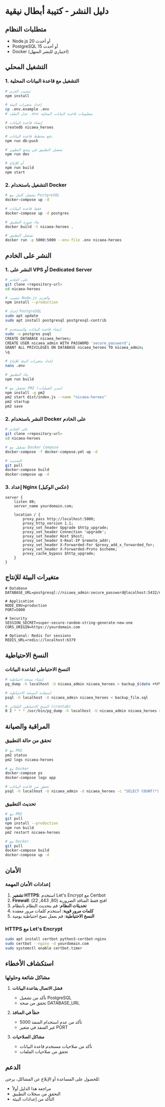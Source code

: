 # دليل النشر - كتيبة أبطال نيقية

## متطلبات النظام

- Node.js 20 أو أحدث
- PostgreSQL 15 أو أحدث
- Docker (اختياري للنشر السهل)

## التشغيل المحلي

### 1. التشغيل مع قاعدة البيانات المحلية

```bash
# تنصيب الحزم
npm install

# إعداد متغيرات البيئة
cp .env.example .env
# عدل الملف .env بمعلومات قاعدة البيانات المحلية

# إنشاء قاعدة البيانات
createdb nicaea_heroes

# دفع مخطط قاعدة البيانات
npm run db:push

# تشغيل التطبيق في وضع التطوير
npm run dev

# أو للإنتاج
npm run build
npm start
```

### 2. التشغيل باستخدام Docker

```bash
# تشغيل كامل مع PostgreSQL
docker-compose up -d

# فقط قاعدة البيانات
docker-compose up -d postgres

# بناء صورة التطبيق
docker build -t nicaea-heroes .

# تشغيل التطبيق
docker run -p 5000:5000 --env-file .env nicaea-heroes
```

## النشر على الخادم

### 1. النشر على VPS أو Dedicated Server

```bash
# على الخادم
git clone <repository-url>
cd nicaea-heroes

# تنصيب Node.js والحزم
npm install --production

# إعداد PostgreSQL
sudo apt update
sudo apt install postgresql postgresql-contrib

# إنشاء قاعدة البيانات والمستخدم
sudo -u postgres psql
CREATE DATABASE nicaea_heroes;
CREATE USER nicaea_admin WITH PASSWORD 'secure_password';
GRANT ALL PRIVILEGES ON DATABASE nicaea_heroes TO nicaea_admin;
\q

# إعداد متغيرات البيئة للإنتاج
nano .env

# بناء التطبيق
npm run build

# تشغيل مع PM2 (مدير العمليات)
npm install -g pm2
pm2 start dist/index.js --name "nicaea-heroes"
pm2 startup
pm2 save
```

### 2. النشر باستخدام Docker على الخادم

```bash
# على الخادم
git clone <repository-url>
cd nicaea-heroes

# تشغيل مع Docker Compose
docker-compose -f docker-compose.yml up -d

# للتحديث
git pull
docker-compose build
docker-compose up -d
```

### 3. إعداد Nginx (عكس الوكيل)

```nginx
server {
    listen 80;
    server_name yourdomain.com;

    location / {
        proxy_pass http://localhost:5000;
        proxy_http_version 1.1;
        proxy_set_header Upgrade $http_upgrade;
        proxy_set_header Connection 'upgrade';
        proxy_set_header Host $host;
        proxy_set_header X-Real-IP $remote_addr;
        proxy_set_header X-Forwarded-For $proxy_add_x_forwarded_for;
        proxy_set_header X-Forwarded-Proto $scheme;
        proxy_cache_bypass $http_upgrade;
    }
}
```

## متغيرات البيئة للإنتاج

```env
# Database
DATABASE_URL=postgresql://nicaea_admin:secure_password@localhost:5432/nicaea_heroes

# Application
NODE_ENV=production
PORT=5000

# Security
SESSION_SECRET=super-secure-random-string-generate-new-one
CORS_ORIGIN=https://yourdomain.com

# Optional: Redis for sessions
REDIS_URL=redis://localhost:6379
```

## النسخ الاحتياطية

### النسخ الاحتياطي لقاعدة البيانات

```bash
# إنشاء نسخة احتياطية
pg_dump -h localhost -U nicaea_admin nicaea_heroes > backup_$(date +%Y%m%d_%H%M%S).sql

# استعادة النسخة الاحتياطية
psql -h localhost -U nicaea_admin nicaea_heroes < backup_file.sql

# النسخ الاحتياطي التلقائي (crontab)
0 2 * * * /usr/bin/pg_dump -h localhost -U nicaea_admin nicaea_heroes > /path/to/backups/nicaea_$(date +\%Y\%m\%d).sql
```

## المراقبة والصيانة

### تحقق من حالة التطبيق

```bash
# مع PM2
pm2 status
pm2 logs nicaea-heroes

# مع Docker
docker-compose ps
docker-compose logs app

# تحقق من قاعدة البيانات
psql -h localhost -U nicaea_admin -d nicaea_heroes -c "SELECT COUNT(*) FROM users;"
```

### تحديث التطبيق

```bash
# مع PM2
git pull
npm install --production
npm run build
pm2 restart nicaea-heroes

# مع Docker
git pull
docker-compose build
docker-compose up -d
```

## الأمان

### إعدادات الأمان المهمة

1. **تشفير HTTPS**: استخدم Let's Encrypt مع Certbot
2. **Firewall**: افتح فقط المنافذ الضرورية (80, 443, 22)
3. **تحديثات النظام**: قم بتحديث النظام بانتظام
4. **كلمات مرور قوية**: استخدم كلمات مرور معقدة
5. **النسخ الاحتياطية**: قم بعمل نسخ احتياطية يومية

### HTTPS مع Let's Encrypt

```bash
sudo apt install certbot python3-certbot-nginx
sudo certbot --nginx -d yourdomain.com
sudo systemctl enable certbot.timer
```

## استكشاف الأخطاء

### مشاكل شائعة وحلولها

1. **فشل الاتصال بقاعدة البيانات**
   - تأكد من تشغيل PostgreSQL
   - تحقق من صحة DATABASE_URL

2. **خطأ في المنافذ**
   - تأكد من عدم استخدام المنفذ 5000
   - غير المنفذ في متغير PORT

3. **مشاكل الصلاحيات**
   - تأكد من صلاحيات مستخدم قاعدة البيانات
   - تحقق من صلاحيات الملفات

## الدعم

للحصول على المساعدة أو الإبلاغ عن المشاكل، يرجى:
- مراجعة هذا الدليل أولاً
- التحقق من سجلات التطبيق
- التأكد من إعدادات البيئة